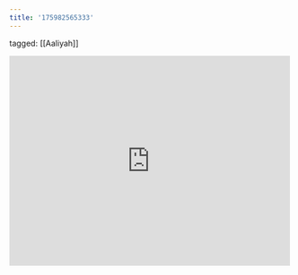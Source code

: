 ```yaml
---
title: '175982565333'
---
```

tagged: [[Aaliyah]]
<iframe allow="accelerometer; autoplay; clipboard-write; encrypted-media; gyroscope; picture-in-picture" allowfullscreen="" frameborder="0" height="375" id="youtube_iframe" src="https://www.youtube.com/embed/pAbxS-6XsMY?feature=oembed&amp;enablejsapi=1&amp;origin=https://safe.txmblr.com&amp;wmode=opaque" width="500"></iframe>